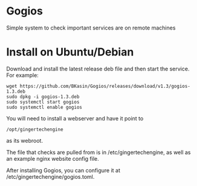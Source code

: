 # Gogios
Simple system to check important services are on remote machines

# Install on Ubuntu/Debian
Download and install the latest release deb file and then start the service. For example:

```
wget https://github.com/BKasin/Gogios/releases/download/v1.3/gogios-1.3.deb
sudo dpkg -i gogios-1.3.deb
sudo systemctl start gogios
sudo systemctl enable gogios
```

You will need to install a webserver and have it point to

```
/opt/gingertechengine
```

as its webroot.

The file that checks are pulled from is in /etc/gingertechengine, as well as an example nginx website config file.

After installing Gogios, you can configure it at /etc/gingertechengine/gogios.toml.
